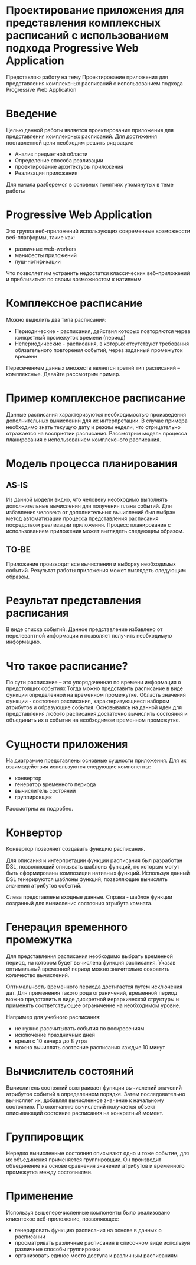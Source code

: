 # Проектирование приложения для представления комплексных расписаний с использованием подхода Progressive Web Application

Представляю работу на тему Проектирование приложения для представления комплексных расписаний с использованием подхода Progressive Web Application

# Введение

Целью данной работы является проектирование приложения для представления комплексных расписаний.
Для достижения поставленной цели необходим решить ряд задач:
- Анализ предметной области
- Определение способа реализации
- проектирование архитектуры приложения
- Реализация приложения

Для начала разберемся в основных понятиях упомянутых в теме работы

# Progressive Web Application

Это группа веб-приложений использующих современные возможности веб-платформы, такие как:
* различные web-workers
* манифесты приложений
* пуш-нотификации

Что позволяет им устранить недостатки классических веб-приложений и приблизиться по своим возможностям к нативным

# Комплексное расписание

Можно выделить два типа расписаний:
* Периодические - расписания, действия которых повторяются через конкретный промежуток времени (период)
* Непериодические - расписания, в которых отсутствуют требования обязательного повторения событий, через заданный промежуток времени

Пересечением данных множеств является третий тип расписаний – комплексные.
Давайте рассмотрим пример.

# Пример комплексное расписание

Данные расписания характеризуются необходимостью произведения дополнительных вычислений для их интерпретации.
В случае примера необходимо знать текущую дату и режим недели, что отрицательно отражается на восприятии расписания.
Рассмотрим модель процесса планирования с использованием комплексного расписания.

# Модель процесса планирования

## AS-IS

Из данной модели видно, что человеку необходимо выполнять дополнительные вычисления для получения плана событий.
Для избавления человека от дополнительных вычислений был выбран метод автоматизации процесса представления расписания посредством реализации приложения.
Процесс планирования с использованием приложения может выглядеть следующим образом.

## TO-BE

Приложение производит все вычисления и выборку необходимых событий.
Результат работы приложения может выглядеть следующим образом.

# Результат представления расписания

В виде списка событий.
Данное представление избавлено от нерелевантной информации и позволяет получить необходимую информацию.

# Что такое расписание?

По сути расписание – это упорядоченная по времени информация о предстоящих событиях
Тогда можно представить расписание в виде функции определенной на временном промежутке.
Область значения функции - состояния расписания, характеризующиеся набором атрибутов и образующие события.
Основываясь на данной идеи для представления любого расписания достаточно вычислить состояния и объединить их в события на необходимом временном промежутке.

# Сущности приложения

На диаграмме представлены основные сущности приложения.
Для их взаимодействия используются следующие компоненты:
- конвертор
- генератор временного периода
- вычислитель состояний
- группировщик

Рассмотрим их подробно.

# Конвертор

Конвертор позволяет создавать функцию расписания.

Для описания и интерпретации функции расписания был разработан DSL, позволяющий описывать шаблоны функций, по которым могут быть сформированы композиции нативных функций.
Используя данный DSL генерируются шаблоны функций, позволяющие вычислять значения атрибутов событий.

Слева представлены входные данные.
Справа - шаблон функции созданный для вычисления состояния атрибута комната.

# Генерация временного промежутка

Для представления расписания необходимо выбрать временной период, на котором будет вычислена функция расписания.
Указав оптимальный временной период можно значительно сократить количество вычислений.

Оптимальность временного периода достигается путем исключения дат.
Для применения такого рода ограничений, временной период можно представить в виде дискретной иерархической структуры и применять соответствующее ограничение на необходимом уровне.

Например для учебного расписания:
- не нужно рассчитывать события по воскресениям
- исключение праздничных дней
- время с 10 вечера до 8 утра
- можно вычислять состояние расписания каждые 10 минут

# Вычислитель состояний

Вычислитель состояний выстраивает функции вычислений значений атрибутов событий в определенном порядке.
Затем последовательно вычисляет их, добавляя вычисленное значение к начальному состоянию.
По окончанию вычислений получается объект описывающий состояние расписания на конкретный момент.

# Группировщик

Нередко вычисленные состояния описывают одно и тоже событие, для их объединения применяется группировщик.
Он производит объединение на основе сравнения значений атрибутов и временного промежутка между состояниями.

# Применение

Используя вышеперечисленные компоненты было реализовано клиентское веб-приложение, позволяющее:
- генерировать функцию расписания на основе в данных о расписании
- просматривать различные расписания в списочном виде используя различные способы группировки
- организовать единое место доступа к различным расписаниям